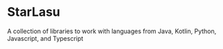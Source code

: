 # StarLasu
A collection of libraries to work with languages from Java, Kotlin, Python, Javascript, and Typescript
